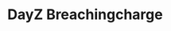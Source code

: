 ---
layout: "project"
title: "DayZ Breachingcharge"
permalink: "/dayz-breachingcharge/"



sections:
    -   contents:
            -   text: "Breachingcharge is a DayZ mod that adds a raiding system to the game, aimed at improving the vanilla raiding experience. It is highly configurable and features a custom damage system, allowing server owners to further adjust the experience that their servers provide to players."

    -   heading: "What was my role?"
        contents:
            -   text: "Breachingcharge is a mod primarily developed by my brother. Since I already started the development on my <a href=\"https://dennisvidal.github.io/dayz-banking/\"target=\"_blank\">Banking</a> and <a href=\"https://dennisvidal.github.io/dayz-fast-travel/\"target=\"_blank\">Fast Travel</a> mods at this point, my role in this project focused mostly on helping with the design and debugging as well as programming on multiple parts of the mod. Two of the major aspects I had a hand in are:"

                bullets:
                    -   text: "<b>Custom base raiding:</b> The raiding system at the core of the mod had a row of requirements that made development rather complex. One of the most important of these was that it had to be as configurable as possible while ideally working with any building mods that a server might use. Since not all mods supported DayZ's damage system back then, it was easier to forgo using it entirely, and led us to implement a custom damage system for the charges. Although this worked pretty well over the years, it sometimes required additional code to ensure compatibility with newly released building mods that used different setups. This is part of the reason why my brother and I decided to rework the entire system as part of the <a href=\"https://dennisvidal.github.io/dayz-more-explosives/\"target=\"_blank\">More Explosives</a> mod."
                        style: "disc"
                        
                    -   text: "<b>System design and networking:</b> Since I was already familiar with DayZ's codebase to a degree at the time, I was able to assist in designing large parts of the mod's mechanics. Apart from the above-mentioned raiding system, this includes the functionality and placement of charges as well as the synchronization of raiding data across all clients, to name a few. In addition to furthering my knowledge of the modding process, this also enabled me to deepen my understanding of networking and the design of more intricate gameplay mechanics in general."
                        style: "disc"


links:
    -   name: "github"
        url: "https://github.com/PhilippVidal/Breachingcharge"
        icon: "fab fa-github"
    -   name: "steam"
        url: "https://steamcommunity.com/sharedfiles/filedetails/?id=1827241477"
        icon: "fab fa-steam"

release: "August 2019"

engine:
    name: "Enfusion"
    url: "https://enfusionengine.com"

languages:
    -   name: "Enforce Script (C#&#8209like)"
        url: "https://community.bistudio.com/wiki/DayZ:Enforce_Script_Syntax"

roles:
    - "Programmer"
    - "Designer"
    - "QA"

tools:
    -   name: "Visual Studio"
    -   name: "DayZ Tools"
        url: "https://store.steampowered.com/app/830640/DayZ_Tools/"

screenshots:
    - "/images/dayz-breachingcharge/breachingcharge-1.jpg"
    - "/images/dayz-breachingcharge/breachingcharge-2.jpg"
    - "/images/dayz-breachingcharge/breachingcharge-3.jpg"
    - "/images/dayz-breachingcharge/breachingcharge-4.jpg"
    - "/images/dayz-breachingcharge/breachingcharge-5.jpg"
    - "/images/dayz-breachingcharge/breachingcharge-6.jpg"
    - "/images/dayz-breachingcharge/breachingcharge-7.jpg"
    - "/images/dayz-breachingcharge/breachingcharge-8.jpg"
---
